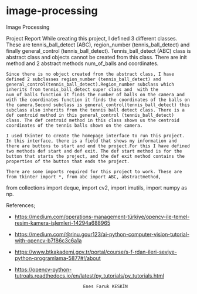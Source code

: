 # image-processing
Image Processing

Project Report
	While creating this project, I defined 3 different classes. These are tennis_ball_detect (ABC), region_number (tennis_ball_detect) and finally general_control (tennis_ball_detect). Tennis_ball_detect (ABC) class is abstract class and objects cannot be created from this class. There are init method and 2 abstract methods num_of_balls and coordinates.

	Since there is no object created from the abstract class, I have defined 2 subclasses region_number (tennis_ball_detect) and general_control(tennis_ball_detect).Region_number subclass which inherits from tennis_ball_detect super class and  with the num_of_balls function it finds the number of balls on the camera and with the coordinates function it finds the coordinates of the balls on the camera.Second subclass is general_control(tennis_ball_detect) this subclass also inherits from the tennis ball detect class. There is a def centroid method in this general_control (tennis_ball_detect) class. The def centroid method in this class shows us the centroid coordinates of the tennis balls shown on the camera.

	I used tkinter to create the homepage interface to run this project. In this interface, there is a field that shows my information and there are buttons to start and end the project.For this I have defined two methods def start and def exit. The def start method is for the button that starts the project, and the def exit method contains the properties of the button that ends the project.

	There are some imports required for this project to work. These are from tkinter import *, from abc import ABC, abstractmethod,
from collections import deque, import cv2, import imutils, import numpy as np.

References;

- https://medium.com/operations-management-türkiye/opencv-ile-temel-resim-kamera-i̇şlemleri-14294a688965

- https://medium.com/@rinu.gour123/ai-python-computer-vision-tutorial-with-opencv-b7f86c3c6a1a

- https://www.btkakademi.gov.tr/portal/course/s-f-rdan-ileri-seviye-python-programlama-5877#!/about

- https://opencv-python-tutroals.readthedocs.io/en/latest/py_tutorials/py_tutorials.html


								Enes Faruk KESKİN
